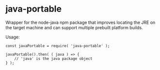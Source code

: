 # java-portable

Wrapper for the node-java npm package that improves locating the JRE on the target machine and can support multiple prebuilt platform builds.

Usage:

```
const javaPortable = require( 'java-portable' );

javaPortable().then( ( java ) => {
	// 'java' is the java package object
} );
```
